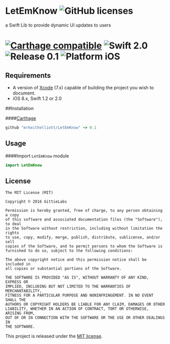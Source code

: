 # LetEmKnow ![GitHub licenses](https://img.shields.io/badge/license-MIT-lightgrey.svg) 
a Swift Lib to provide dynamic UI updates to users

#  [![Carthage compatible](https://img.shields.io/badge/Carthage-compatible-4BC51D.svg?style=flat)](https://github.com/Carthage/Carthage) ![Swift 2.0](https://img.shields.io/badge/swift-2.0-orange.svg) ![Release 0.1](https://img.shields.io/badge/release-0.1-blue.svg) ![Platform iOS](https://img.shields.io/badge/platform-iOS-lightgrey.svg)

## Requirements
* A version of [Xcode][xcode] (7.x) capable of building the project you wish to document.
* iOS 8.x, Swift 1.2 or 2.0

##Installation

####[Carthage](http://github.com/Carthage/Carthage)
```ruby 
github "mrkeithelliott/LetEmKnow" ~> 0.1
```

## Usage
####Import `LetEmKnow` module
```swift
import LetEmKnow
```

## License

	The MIT License (MIT)

	Copyright © 2016 GittieLabs

	Permission is hereby granted, free of charge, to any person obtaining a copy
	of this software and associated documentation files (the "Software"), to deal
	in the Software without restriction, including without limitation the rights
	to use, copy, modify, merge, publish, distribute, sublicense, and/or sell
	copies of the Software, and to permit persons to whom the Software is
	furnished to do so, subject to the following conditions:

	The above copyright notice and this permission notice shall be included in
	all copies or substantial portions of the Software.

	THE SOFTWARE IS PROVIDED "AS IS", WITHOUT WARRANTY OF ANY KIND, EXPRESS OR
	IMPLIED, INCLUDING BUT NOT LIMITED TO THE WARRANTIES OF MERCHANTABILITY,
	FITNESS FOR A PARTICULAR PURPOSE AND NONINFRINGEMENT. IN NO EVENT SHALL THE
	AUTHORS OR COPYRIGHT HOLDERS BE LIABLE FOR ANY CLAIM, DAMAGES OR OTHER
	LIABILITY, WHETHER IN AN ACTION OF CONTRACT, TORT OR OTHERWISE, ARISING FROM,
	OUT OF OR IN CONNECTION WITH THE SOFTWARE OR THE USE OR OTHER DEALINGS IN
	THE SOFTWARE.

This project is released under the [MIT license](https://github.com/mrkeithelliott/LetEmKnow/blob/master/LICENSE).

[xcode]: https://developer.apple.com/xcode "Xcode"

